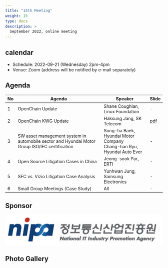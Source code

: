 ```yaml
---
title: "15th Meeting"
weight: 15
type: docs
description: >
  September 2022, online meeting
---
```


## calendar

* Schedule: 2022-09-21 (Wednesday) 2pm-4pm
* Venue: Zoom (address will be notified by e-mail separately)

## Agenda
| No | Agenda | Speaker | Slide |
|----|-----------------|------|------|
| 1 | OpenChain Update | Shane Coughlan, Linux Foundation | - |
| 2 | OpenChain KWG Update | Haksung Jang, SK Telecom | [pdf](OpenChain_Korea_update_20220921.pdf) |
| 3 | SW asset management system in automobile sector and Hyundai Motor Group ISO/IEC certification | Song-ha Baek, Hyundai Motor Company  <br>Chang-han Ryu, Hyundai Auto Ever | - |
| 4 | Open Source Litigation Cases in China | Jeong-sook Par, ERTI| - |
| 5 | SFC vs. Vizio Litigation Case Analysis | Yunhwan Jung, Samsung Electronics | - |
| 6 | Small Group Meetings (Case Study) | All | - |


## Sponsor
![nipa](./nipg-logo.png)

## Photo Gallery
